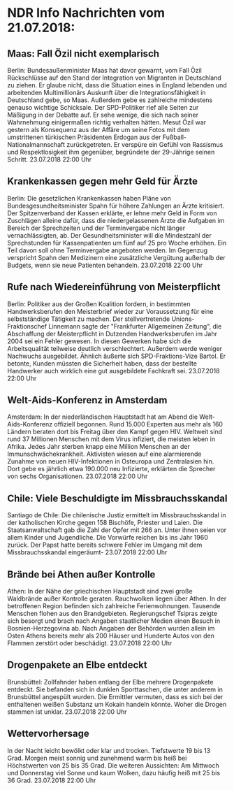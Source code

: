# NDR Info Nachrichten vom 21.07.2018:


## Maas: Fall Özil nicht exemplarisch
Berlin: Bundesaußenminister Maas hat davor gewarnt, vom Fall Özil Rückschlüsse auf den Stand der Integration von Migranten in Deutschland zu ziehen. Er glaube nicht, dass die Situation eines in England lebenden und arbeitenden Multimillionärs Auskunft über die Integrationsfähigkeit in Deutschland gebe, so Maas. Außerdem gebe es zahlreiche mindestens genauso wichtige Schicksale. Der SPD-Politiker rief alle Seiten zur Mäßigung in der Debatte auf. Er sehe wenige, die sich nach seiner Wahrnehmung einigermaßen richtig verhalten hätten. Mesut Özil war gestern als Konsequenz aus der Affäre um seine Fotos mit dem umstrittenen türkischen Präsidenten Erdogan aus der Fußball-Nationalmannschaft zurückgetreten. Er verspüre ein Gefühl von Rassismus und Respektlosigkeit ihm gegenüber, begründete der 29-Jährige seinen Schritt. 23.07.2018 22:00 Uhr 

## Krankenkassen gegen mehr Geld für Ärzte
Berlin: Die gesetzlichen Krankenkassen haben Pläne von Bundesgesundheitsminister Spahn für höhere Zahlungen an Ärzte kritisiert. Der Spitzenverband der Kassen erklärte, er lehne mehr Geld in Form von Zuschlägen alleine dafür, dass die niedergelassenen Ärzte die Aufgaben im Bereich der Sprechzeiten und der Terminvergabe nicht länger vernachlässigten, ab. Der Gesundheitsminister will die Mindestzahl der Sprechstunden für Kassenpatienten um fünf auf 25 pro Woche erhöhen. Ein Teil davon soll ohne Terminvergabe angeboten werden. Im Gegenzug verspricht Spahn den Medizinern eine zusätzliche Vergütung außerhalb der Budgets, wenn sie neue Patienten behandeln. 23.07.2018 22:00 Uhr 

## Rufe nach Wiedereinführung von Meisterpflicht
Berlin: Politiker aus der Großen Koalition fordern, in bestimmten Handwerksberufen den Meisterbrief wieder zur Voraussetzung für eine selbstständige Tätigkeit zu machen. Der stellvertretende Unions-Fraktionschef Linnemann sagte der "Frankfurter Allgemeinen Zeitung", die Abschaffung der Meisterpflicht in Dutzenden Handwerksberufen im Jahr 2004 sei ein Fehler gewesen. In diesen Gewerken habe sich die Arbeitsqualität teilweise deutlich verschlechtert. Außerdem werde weniger Nachwuchs ausgebildet. Ähnlich äußerte sich SPD-Fraktions-Vize Bartol. Er betonte, Kunden müssten die Sicherheit haben, dass der bestellte Handwerker auch wirklich eine gut ausgebildete Fachkraft sei. 23.07.2018 22:00 Uhr 

## Welt-Aids-Konferenz in Amsterdam
Amsterdam: In der niederländischen Hauptstadt hat am Abend die Welt-Aids-Konferenz offiziell begonnen. Rund 15.000 Experten aus mehr als 160 Ländern beraten dort bis Freitag über den Kampf gegen HIV. Weltweit sind rund 37 Millionen Menschen mit dem Virus infiziert, die meisten leben in Afrika. Jedes Jahr sterben knapp eine Million Menschen an der Immunschwächekrankheit. Aktivisten wiesen auf eine alarmierende Zunahme von neuen HIV-Infektionen in Osteuropa und Zentralasien hin. Dort gebe es jährlich etwa 190.000 neu Infizierte, erklärten die Sprecher von sechs Organisationen. 23.07.2018 22:00 Uhr 

## Chile: Viele Beschuldigte im Missbrauchsskandal
Santiago de Chile: Die chilenische Justiz ermittelt im Missbrauchsskandal in der katholischen Kirche gegen 158 Bischöfe, Priester und Laien. Die Staatsanwaltschaft gab die Zahl der Opfer mit 266 an. Unter ihnen seien vor allem Kinder und Jugendliche. Die Vorwürfe reichen bis ins Jahr 1960 zurück. Der Papst hatte bereits schwere Fehler im Umgang mit dem Missbrauchsskandal eingeräumt- 23.07.2018 22:00 Uhr 

## Brände bei Athen außer Kontrolle
Athen: In der Nähe der griechischen Hauptstadt sind zwei große Waldbrände außer Kontrolle geraten. Rauchwolken liegen über Athen. In der betroffenen Region befinden sich zahlreiche Ferienwohnungen. Tausende Menschen flohen aus den Brandgebieten. Regierungschef Tsipras zeigte sich besorgt und brach nach Angaben staatlicher Medien einen Besuch in Bosnien-Herzegovina ab. Nach Angaben der Behörden wurden allein im Osten Athens bereits mehr als 200 Häuser und Hunderte Autos von den Flammen zerstört oder beschädigt. 23.07.2018 22:00 Uhr 

## Drogenpakete an Elbe entdeckt
Brunsbüttel:   Zollfahnder haben entlang der Elbe mehrere Drogenpakete entdeckt. Sie befanden sich in dunklen Sporttaschen, die unter anderem in Brunsbüttel angespült wurden. Die Ermittler vermuten, dass es sich bei der enthaltenen weißen Substanz um Kokain handeln könnte. Woher die Drogen stammen ist unklar. 23.07.2018 22:00 Uhr 

## Wettervorhersage
In der Nacht leicht bewölkt oder klar und trocken. Tiefstwerte 19 bis 13 Grad. Morgen meist sonnig und zunehmend warm bis heiß bei Höchstwerten von 25 bis 35 Grad. Die weiteren Aussichten: Am Mittwoch und Donnerstag viel Sonne und kaum Wolken, dazu häufig heiß mit 25 bis 36 Grad. 23.07.2018 22:00 Uhr 
